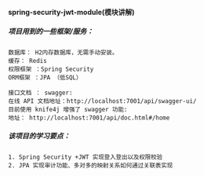 ####    spring-security-jwt-module(模块讲解)

##### 项目用到的一些框架/服务：
    数据库： H2内存数据库，无需手动安装。
    缓存： Redis
    权限框架 ：Spring Security
    ORM框架 ：JPA （低SQL）
    
    接口文档 ： swagger:
    在线 API 文档地址：http://localhost:7001/api/swagger-ui/
    目前使用 knife4j 增强了 swagger 功能:
    地址： http://localhost:7001/api/doc.html#/home 
    
##### 该项目的学习要点：
    1. Spring Security +JWT 实现登入登出以及权限校验
    2. JPA 实现审计功能、多对多的映射关系如何通过关联表实现